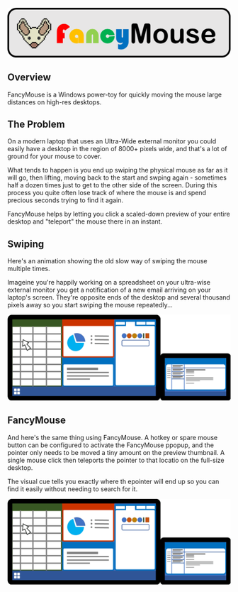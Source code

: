 ![](wiki/images/fancymouse-banner.png)

## Overview

FancyMouse is a Windows power-toy for quickly moving the mouse large distances on high-res desktops.


## The Problem

On a modern laptop that uses an Ultra-Wide external monitor you could easily have a desktop in the region of 8000+ pixels wide, and that's a lot of ground for your mouse to cover.

What tends to happen is you end up swiping the physical mouse as far as it will go, then lifting, moving back to the start and swping again - sometimes half a dozen times just to get to the other side of the screen. During this process you quite often lose track of where the mouse is and spend precious seconds trying to find it again.

FancyMouse helps by letting you click a scaled-down preview of your entire desktop and "teleport" the mouse there in an instant.

## Swiping

Here's an animation showing the old slow way of swiping the mouse multiple times.

Imageine you're happily working on a spreadsheet on your ultra-wise external monitor you get a notification of a new email arriving on your laptop's screen. They're opposite ends of the desktop and several thousand pixels away so you start swiping the mouse repeatedly...

![Swiping a mouse multiple times to move across a large monitor setup](wiki/images/swipe.gif)


## FancyMouse

And here's the same thing using FancyMouse. A hotkey or spare mouse button can be configured to activate the FancyMouse ppopup, and the pointer only needs to be moved a tiny amount on the preview thumbnail. A single mouse click then teleports the pointer to that locatio on the full-size desktop.

The visual cue tells you exactly where th epointer will end up so you can find it easily without needing to search for it.

![Using FancyMouse to instantly teleport across a large monitor setup](wiki/images/fancy.gif)
